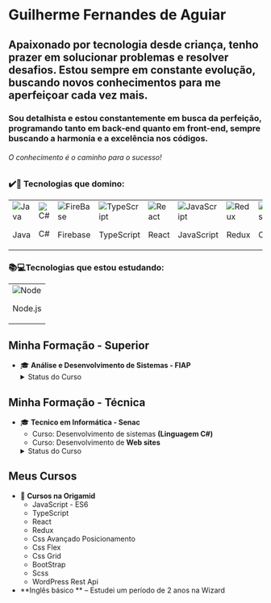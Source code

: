 

# Guilherme Fernandes de Aguiar
## Apaixonado por tecnologia desde criança, tenho prazer em solucionar problemas e resolver desafios. Estou sempre em constante evolução, buscando novos conhecimentos para me aperfeiçoar cada vez mais.
### Sou detalhista e estou constantemente em busca da perfeição, programando tanto em back-end quanto em front-end, sempre buscando a harmonia e a excelência nos códigos.
###### O conhecimento é o caminho para o sucesso!

### ✔️💯 Tecnologias que domino:
<table>
<tr>
   <td>
<img src="https://skillicons.dev/icons?i=java"  alt="Java" /><br/>
<p>Java</p>
 </td>
   <td>
<img src="https://skillicons.dev/icons?i=c#"  alt="C#" /><br/>
<p>C#</p>
 </td>
  <td>
<img src="https://skillicons.dev/icons?i=firebase"  alt="FireBase" /><br/>
<p>Firebase</p>
 </td>
  <td>
<img src="https://skillicons.dev/icons?i=typescript"  alt="TypeScript" /><br/>
<p>TypeScript</p>
    </td>
   <td>
<img src="https://skillicons.dev/icons?i=react"  alt="React" /><br/>
<p>React</p>
 </td>
   <td>
<img src="https://skillicons.dev/icons?i=javascript"  alt="JavaScript" /><br/>
<p>JavaScript</p>
 </td>
  <td>
<img src="https://skillicons.dev/icons?i=redux"  alt="Redux" /><br/>
<p>Redux</p>
 </td>
   <td>
<img src="https://skillicons.dev/icons?i=css"  alt="Css" /><br/>
<p>Css</p>
 </td>
  <td>
<img src="https://skillicons.dev/icons?i=bootstrap"  alt="bootStrap" /><br/>
<p>BootStrap</p>
 </td>
 <td>
<img src="https://skillicons.dev/icons?i=wordpress"  alt="WordPress" /><br/>
<p>WordPress</p>
 </td>

  <td>
<img src="https://skillicons.dev/icons?i=github"  alt="GitHub" /><br/>
<p>GitHub</p>
    </td>
</tr>
</table>

### 📚💻Tecnologias que estou estudando:

<table>
<tr>
   <td>
<img src="https://skillicons.dev/icons?i=nodejs"  alt="Node" /><br/>
<p>Node.js</p>
   </td>
</tr>
</table>

## Minha Formação - Superior

- 🎓 **Análise e Desenvolvimento de Sistemas - FIAP**
  <details>
    <summary>Status do Curso</summary>
      - Iniciado em 02/2015 e concluído em 12/2016
  </details>
## Minha Formação - Técnica 
  - 🎓 **Tecnico em Informática - Senac**</br>
    - Curso: Desenvolvimento de sistemas **(Linguagem C#)**
    - Curso: Desenvolvimento de **Web sites**</br>
    <details>
    <summary>Status do Curso</summary>
      - Iniciado em 02/2015 e concluído em 12/2016
  </details>
  
## Meus Cursos 
- 📖 **Cursos na Origamid**
  - JavaScript - ES6
  - TypeScript
  - React
  - Redux
  - Css Avançado Posicionamento
  - Css Flex
  - Css Grid
  - BootStrap
  - Scss
  - WordPress Rest Api
- **Inglês básico ** – Estudei um período de 2 anos na Wizard

